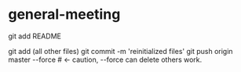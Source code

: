 # general-meeting
git add README

git add (all other files)
git commit -m 'reinitialized files'
git push origin master --force  # <- caution, --force can delete others work.